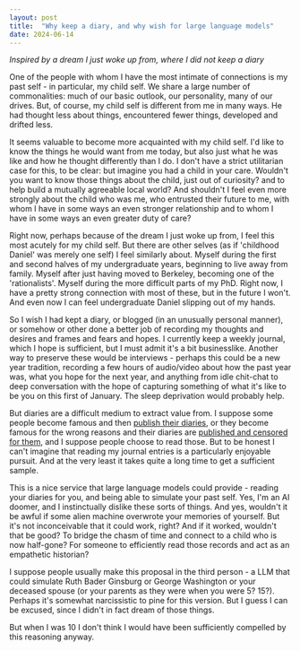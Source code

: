 ```yaml
---
layout: post
title:  "Why keep a diary, and why wish for large language models"
date: 2024-06-14
---
```


_Inspired by a dream I just woke up from, where I did not keep a diary_

One of the people with whom I have the most intimate of connections is my past self - in particular, my child self. We share a large number of commonalities: much of our basic outlook, our personality, many of our drives. But, of course, my child self is different from me in many ways. He had thought less about things, encountered fewer things, developed and drifted less.

It seems valuable to become more acquainted with my child self. I'd like to know the things he would want from me today, but also just what he was like and how he thought differently than I do. I don't have a strict utilitarian case for this, to be clear: but imagine you had a child in your care. Wouldn't you want to know those things about the child, just out of curiosity? and to help build a mutually agreeable local world? And shouldn't I feel even more strongly about the child who was me, who entrusted their future to me, with whom I have in some ways an even stronger relationship and to whom I have in some ways an even greater duty of care?

Right now, perhaps because of the dream I just woke up from, I feel this most acutely for my child self. But there are other selves (as if 'childhood Daniel' was merely one self) I feel similarly about. Myself during the first and second halves of my undergraduate years, beginning to live away from family. Myself after just having moved to Berkeley, becoming one of the 'rationalists'. Myself during the more difficult parts of my PhD. Right now, I have a pretty strong connection with most of these, but in the future I won't. And even now I can feel undergraduate Daniel slipping out of my hands.

So I wish I had kept a diary, or blogged (in an unusually personal manner), or somehow or other done a better job of recording my thoughts and desires and frames and fears and hopes. I currently keep a weekly journal, which I hope is sufficient, but I must admit it's a bit businesslike. Another way to preserve these would be interviews - perhaps this could be a new year tradition, recording a few hours of audio/video about how the past year was, what you hope for the next year, and anything from idle chit-chat to deep conversation with the hope of capturing something of what it's like to be you on this first of January. The sleep deprivation would probably help.

But diaries are a difficult medium to extract value from. I suppose some people become famous and then [publish their diaries](https://en.wikipedia.org/wiki/Diaries_1969%E2%80%931979:_The_Python_Years), or they become famous for the wrong reasons and their diaries are [published and censored for them](https://en.wikipedia.org/wiki/The_Diary_of_a_Young_Girl), and I suppose people choose to read those. But to be honest I can't imagine that reading my journal entries is a particularly enjoyable pursuit. And at the very least it takes quite a long time to get a sufficient sample.

This is a nice service that large language models could provide - reading your diaries for you, and being able to simulate your past self. Yes, I'm an AI doomer, and I instinctually dislike these sorts of things. And yes, wouldn't it be awful if some alien machine overwrote your memories of yourself. But it's not inconceivable that it could work, right? And if it worked, wouldn't that be good? To bridge the chasm of time and connect to a child who is now half-gone? For someone to efficiently read those records and act as an empathetic historian?

I suppose people usually make this proposal in the third person - a LLM that could simulate Ruth Bader Ginsburg or George Washington or your deceased spouse (or your parents as they were when you were 5? 15?). Perhaps it's somewhat narcissistic to pine for this version. But I guess I can be excused, since I didn't in fact dream of those things.

But when I was 10 I don't think I would have been sufficiently compelled by this reasoning anyway.
